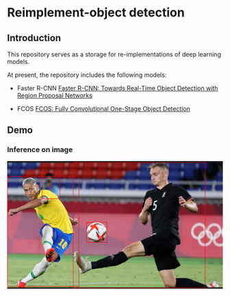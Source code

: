 # Reimplement-object detection
## Introduction
This repository serves as a storage for re-implementations of deep learning models. 

At present, the repository includes the following models:

- Faster R-CNN [Faster R-CNN: Towards Real-Time Object Detection with Region Proposal Networks](https://arxiv.org/abs/1506.01497)

- FCOS [FCOS: Fully Convolutional One-Stage Object Detection](https://arxiv.org/abs/1904.01355)

## Demo
### Inference on image
![image object detection](1.PNG)
